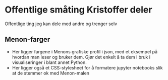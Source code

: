 # Offentlige småting Kristoffer deler
Offentlige ting jeg kan dele med andre og trenger selv

## Menon-farger
* Her ligger fargene i Menons grafiske profil i json, med et eksempel på hvordan man leser og bruker dem. Gjør det enkelt å ta dem i bruk i visualiseringer i blant annet Python.
* Her ligger også et CSS-stylesheet for å formatere jupyter notebooks slik at de stemmer ok med Menon-malen
